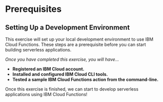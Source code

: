 <!--
#
# Licensed to the Apache Software Foundation (ASF) under one or more
# contributor license agreements.  See the NOTICE file distributed with
# this work for additional information regarding copyright ownership.
# The ASF licenses this file to You under the Apache License, Version 2.0
# (the "License"); you may not use this file except in compliance with
# the License.  You may obtain a copy of the License at
#
#     http://www.apache.org/licenses/LICENSE-2.0
#
# Unless required by applicable law or agreed to in writing, software
# distributed under the License is distributed on an "AS IS" BASIS,
# WITHOUT WARRANTIES OR CONDITIONS OF ANY KIND, either express or implied.
# See the License for the specific language governing permissions and
# limitations under the License.
#
-->

# Prerequisites

## Setting Up a Development Environment

This exercise will set up your local development environment to use IBM Cloud Functions. These steps are a prerequisite before you can start building serverless applications.

_Once you have completed this exercise, you will have…_

* **Registered an IBM Cloud account.**
* **Installed and configured IBM Cloud CLI tools.**
* **Tested a sample IBM Cloud Functions action from the command-line.**

Once this exercise is finished, we can start to develop serverless applications using IBM Cloud Functions!
